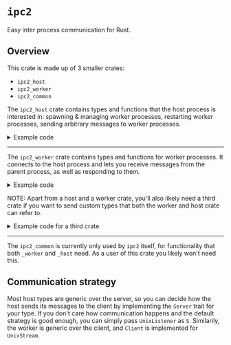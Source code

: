 # `ipc2`
Easy inter process communication for Rust.

## Overview
This crate is made up of 3 smaller crates:
- `ipc2_host`
- `ipc2_worker`
- `ipc2_common`

The `ipc2_host` crate contains types and functions that the host process is interested in: spawning & managing worker processes, restarting worker processes, sending arbitrary  messages to worker processes.
<details>
    <summary>Example code</summary>

```rs
use ipc2_host::workerset::WorkerSet;
use tokio::net::UnixListener;
use test_common::HostMessage;
use std::error::Error;

type MyWorkerSet = WorkerSet<
    /* Type of server to use for IPC */ UnixListener,
    /* Type of worker->host message */ u32,
    /* Type of host->worker message */ HostMessage
>;

#[tokio::main]
async fn main() -> Result<(), Box<dyn Error>> {
    let workers: MyWorkerSet = WorkerSet::builder()
        .worker_count(4)
        .worker_path("./target/debug/worker_test")
        .finish()
        .await?;

    // Let the worker process add two numbers together
    // And receive a `u32` in response.
    let resp: u32 = workers.send(HostMessage::Add(6, 7)).await?;

    println!("Result -> {}", resp);

    Ok(())
}

```
It starts by building a `WorkerSet`, which owns a set of worker processes and manages those. You can configure how many workers it should spawn, or leave it at the default value, which is however many cores there are available. Finally, a path must be provided to the worker binary.

With the `WorkerSet` you can then send jobs to the worker process. Calling `send` will try to pick an available worker that is currently not processing a request.
</details>

<hr />

The `ipc2_worker` crate contains types and functions for worker processes. It connects to the host process and lets you receive messages from the parent process, as well as responding to them.

<details>
    <summary>Example code</summary>

```rs
use ipc2_worker::Job;
use test_common::HostMessage;
use test_common::WorkerMessage;
use tokio::net::UnixStream;

#[tokio::main]
async fn main() -> Result<(), Box<dyn std::error::Error>> {
    let mut rx = ipc2_worker::connect::<
        /* Type of client to use for IPC */ UnixStream,
        /* Type of host->worker message */ HostMessage,
        /* Type of worker->host message */ u32
    >().await?;

    while let Some(Job { data, tx }) = rx.recv().await {
        let _ = tx.send(match data {
            HostMessage::Add(a, b) => a + b,
            HostMessage::Sub(a, b) => a - b
        });
    }

    Ok(())
}

```
The worker process should call `connect()` and start handling incoming messages from the returned receiver.

It is generic over the client (`C: Client`), the message being received (`R: Deserialize`) and the message beint sent back (`W: Serialize`).

Calling `recv()` on the channel will pause the task until a message is received from the host. The data is available through the `data` field and you can respond by calling `send()` on the `tx` in the job.
</details>

NOTE: Apart from a host and a worker crate, you'll also likely need a third crate if you want to send custom types that both the worker and host crate can refer to.
<details>
    <summary>Example code for a third crate</summary>

```rs
use serde::{Deserialize, Serialize};

#[derive(Deserialize, Serialize)]
pub enum HostMessage {
    Add(u32, u32),
    Sub(u32, u32),
}
```
</details>

<hr />

The `ipc2_common` is currently only used by `ipc2` itself, for functionality that both `_worker` and `_host` need. As a user of this crate you likely won't need this.

## Communication strategy
Most host types are generic over the server, so you can decide how the host sends its messages to the client by implementing the `Server` trait for your type. If you don't care how communication happens and the default strategy is good enough, you can simply pass `UnixListener` as `S`.
Similarily, the worker is generic over the client, and `Client` is implemented for `UnixStream`.
